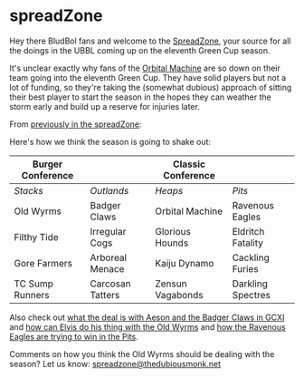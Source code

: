 # spreadZone

Hey there BludBol fans and welcome to the [SpreadZone](spreadzone/index.md), your source for all the doings in the UBBL coming up on the eleventh Green Cup season.

It's unclear exactly why fans of the [Orbital Machine](../teams/orbitalmachine) are so down on their team going into the eleventh Green Cup. They have solid players but not a lot of funding, so they're taking the (somewhat dubious) approach of sitting their best player to start the season in the hopes they can weather the storm early and build up a reserve for injuries later.

From [previously in the spreadZone](gcxi-picks): 

Here's how we think the season is going to shake out:

| Burger Conference | | Classic Conference | |
|---------------------|--|------------|----|
| *Stacks* | *Outlands* | *Heaps* | *Pits* |
| Old Wyrms | Badger Claws | Orbital Machine | Ravenous Eagles |
| Filthy Tide | Irregular Cogs | Glorious Hounds | Eldritch Fatality |
| Gore Farmers | Arboreal Menace | Kaiju Dynamo | Cackling Furies |
| TC Sump Runners | Carcosan Tatters | Zensun Vagabonds | Darkling Spectres |

Also check out [what the deal is with Aeson and the Badger Claws in GCXI](gcxi-bc-aeson) and [how can Elvis do his thing with the Old Wyrms](gcxi-ow-elvis) and [how the Ravenous Eagles are trying to win in the Pits](gcxi-re-trades).

Comments on how you think the Old Wyrms should be dealing with the season? Let us know: spreadzone@thedubiousmonk.net